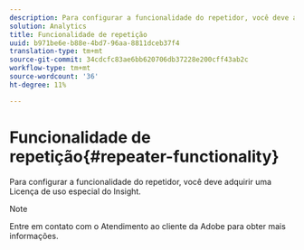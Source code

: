 ```yaml
---
description: Para configurar a funcionalidade do repetidor, você deve adquirir uma Licença de uso especial do Insight.
solution: Analytics
title: Funcionalidade de repetição
uuid: b971be6e-b88e-4bd7-96aa-8811dceb37f4
translation-type: tm+mt
source-git-commit: 34cdcfc83ae6bb620706db37228e200cff43ab2c
workflow-type: tm+mt
source-wordcount: '36'
ht-degree: 11%

---
```



# Funcionalidade de repetição{#repeater-functionality}

Para configurar a funcionalidade do repetidor, você deve adquirir uma Licença de uso especial do Insight.

>[!NOTE]
>
>Entre em contato com o Atendimento ao cliente da Adobe para obter mais informações.

